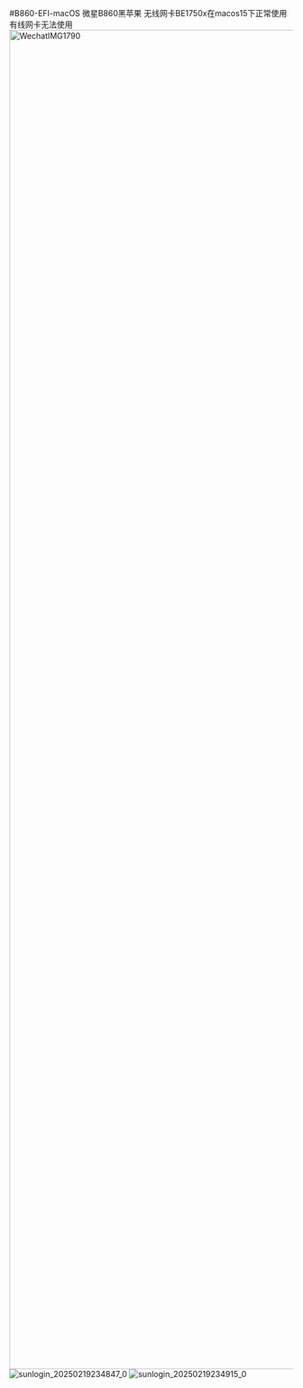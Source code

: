 #B860-EFI-macOS
微星B860黑苹果
无线网卡BE1750x在macos15下正常使用
有线网卡无法使用
<img width="2373" alt="WechatIMG1790" src="https://github.com/user-attachments/assets/4d339c23-fa9a-461e-bc30-d8ddbae1278b" />
![sunlogin_20250219234847_0](https://github.com/user-attachments/assets/f230acb7-04fb-4001-bd38-56c91a21990a)
![sunlogin_20250219234915_0](https://github.com/user-attachments/assets/652bf612-cb52-4c78-ad2a-7f9d29b73539)
